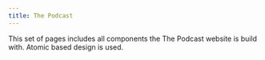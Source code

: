 ```yaml
---
title: The Podcast
---
```


This set of pages includes all components the The Podcast website is build with. Atomic based design is used.
